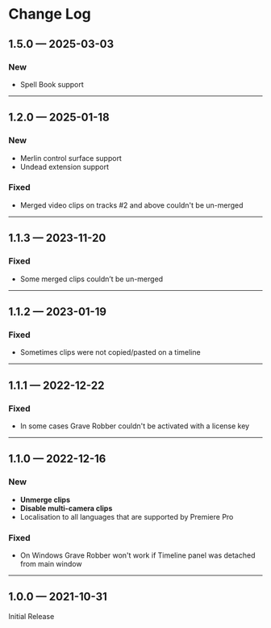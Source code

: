 # Change Log

## 1.5.0 — 2025-03-03

### **New**

* Spell Book support

***

## 1.2.0 — 2025-01-18

### **New**

* Merlin control surface support
* Undead extension support

### Fixed

* Merged video clips on tracks #2 and above couldn't be un-merged

***

## 1.1.3 — 2023-11-20

### **Fixed**

* Some merged clips couldn’t be un-merged

***

## 1.1.2 — 2023-01-19

### **Fixed**

* Sometimes clips were not copied/pasted on a timeline

***

## 1.1.1 — 2022-12-22

### **Fixed**

* In some cases Grave Robber couldn't be activated with a license key

***

## 1.1.0 — 2022-12-16

### New

* **Unmerge clips**
* **Disable multi-camera clips**
* Localisation to all languages that are supported by Premiere Pro

### **Fixed**

* On Windows Grave Robber won't work if Timeline panel was detached from main window

***

## 1.0.0 — 2021-10-31

Initial Release
